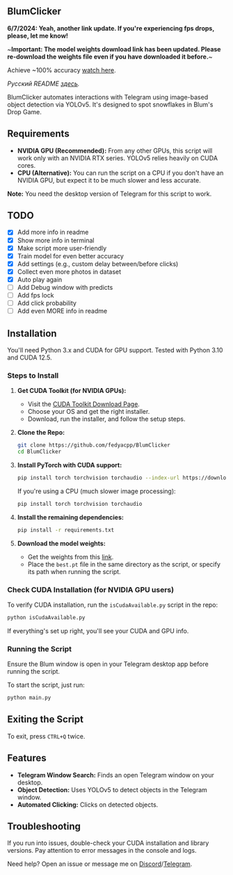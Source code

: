 ## BlumClicker

**6/7/2024: Yeah, another link update. If you're experiencing fps drops, please, let me know!**

~**Important: The model weights download link has been updated. Please re-download the weights file even if you have downloaded it before.**~

Achieve ~100% accuracy [watch here](https://photos.app.goo.gl/TYiW38Hc1g3Qqbnu5).

*Русский README [здесь](https://github.com/fedyacpp/BlumClicker/blob/main/README_ru.md).*

BlumClicker automates interactions with Telegram using image-based object detection via YOLOv5. It's designed to spot snowflakes in Blum's Drop Game.

## Requirements

* **NVIDIA GPU (Recommended):** From any other GPUs, this script will work only with an NVIDIA RTX series. YOLOv5 relies heavily on CUDA cores.
* **CPU (Alternative):** You can run the script on a CPU if you don't have an NVIDIA GPU, but expect it to be much slower and less accurate.

**Note:** You need the desktop version of Telegram for this script to work.

## TODO

- [x] Add more info in readme
- [x] Show more info in terminal
- [x] Make script more user-friendly
- [x] Train model for even better accuracy
- [x] Add settings (e.g., custom delay between/before clicks)
- [x] Collect even more photos in dataset
- [x] Auto play again
- [ ] Add Debug window with predicts
- [ ] Add fps lock
- [ ] Add click probability
- [ ] Add even MORE info in readme

## Installation

You'll need Python 3.x and CUDA for GPU support. Tested with Python 3.10 and CUDA 12.5.

### Steps to Install

1. **Get CUDA Toolkit (for NVIDIA GPUs):**
   - Visit the [CUDA Toolkit Download Page](https://developer.nvidia.com/cuda-downloads).
   - Choose your OS and get the right installer.
   - Download, run the installer, and follow the setup steps.

2. **Clone the Repo:**
   ```bash
   git clone https://github.com/fedyacpp/BlumClicker
   cd BlumClicker
   ```

3. **Install PyTorch with CUDA support:**
   ```bash
   pip install torch torchvision torchaudio --index-url https://download.pytorch.org/whl/cu121
   ```

   If you're using a CPU (much slower image processing):
   ```bash
   pip install torch torchvision torchaudio
   ```

4. **Install the remaining dependencies:**
   ```bash
   pip install -r requirements.txt
   ```

5. **Download the model weights:**
   - Get the weights from this [link](https://drive.google.com/file/d/1lUTl4GulseoWs_vhPnYp0qkIYaumKMNg/view?usp=sharing).
   - Place the `best.pt` file in the same directory as the script, or specify its path when running the script.

### Check CUDA Installation (for NVIDIA GPU users)

To verify CUDA installation, run the `isCudaAvailable.py` script in the repo:

```bash
python isCudaAvailable.py
```

If everything's set up right, you'll see your CUDA and GPU info.

### Running the Script

Ensure the Blum window is open in your Telegram desktop app before running the script.

To start the script, just run:
```bash
python main.py
```

## Exiting the Script

To exit, press `CTRL+Q` twice.

## Features

- **Telegram Window Search:** Finds an open Telegram window on your desktop.
- **Object Detection:** Uses YOLOv5 to detect objects in the Telegram window.
- **Automated Clicking:** Clicks on detected objects.

## Troubleshooting

If you run into issues, double-check your CUDA installation and library versions. Pay attention to error messages in the console and logs.

Need help? Open an issue or message me on [Discord](https://discord.com/users/fedyacpp)/[Telegram](t.me/fedyacpp).
